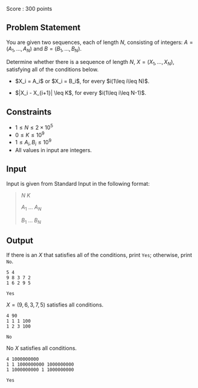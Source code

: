 Score : $300$ points

## Problem Statement

You are given two sequences, each of length $N$, consisting of integers: $A=(A_1, \ldots, A_N)$ and $B=(B_1, \ldots, B_N)$.

Determine whether there is a sequence of length $N$, $X=(X_1, \ldots, X_N)$, satisfying all of the conditions below.

- <p>$X_i = A_i$ or $X_i = B_i$, for every $i(1\leq i\leq N)$.</p>
- <p>$|X_i - X_{i+1}| \leq K$, for every $i(1\leq i\leq N-1)$.</p>

## Constraints

- $1 \leq N \leq 2\times 10^5$
- $0 \leq K \leq 10^9$
- $1 \leq A_i,B_i \leq 10^9$
- All values in input are integers.

## Input

Input is given from Standard Input in the following format:

> $N$ $K$
> 
> $A_1$ $\ldots$ $A_N$
> 
> $B_1$ $\ldots$ $B_N$

## Output

If there is an $X$ that satisfies all of the conditions, print `Yes`; otherwise, print `No`.

```input1
5 4
9 8 3 7 2
1 6 2 9 5
```

```output1
Yes
```

$X=(9,6,3,7,5)$ satisfies all conditions.

```input2
4 90
1 1 1 100
1 2 3 100
```

```output2
No
```

No $X$ satisfies all conditions. 

```input3
4 1000000000
1 1 1000000000 1000000000
1 1000000000 1 1000000000
```

```output3
Yes
```